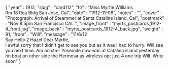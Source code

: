 {
  "year" : 1912,
  "slug" : "card112",
  "to" : "Miss Myrtle Williams<br> Rm 18 Rea Bldg San Jose, Cal",
  "date" : "1912-11-08",
  "notes" : "",
  "cover" : "Photograph: Arrival of Steammer at Santa Cataline Island, Cal",
  "postmark" : "Nov 8 5pm San Francisco CAL ",
  "image_front" : "myrts_postcards_1912-4_front.jpg",
  "image_back" : "myrts_postcards_1912-4_back.jpg",
  "weight" : 91,
  "from" : "Will",
  "message" : "11/6/12<br>Say Hello 2 Hazel Dear Myrtle,<br>I awful sorry that I didn't get to see you but as it was I had to hurry. Will see you next time. Am on stmr Yosemite now was at Catalina island yesterday on boat on other side the Hermosa as wireless opr just 4 one trip Will. Write soon"
}
